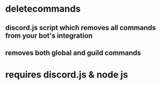 # deletecommands
## discord.js script which removes all commands from your bot's integration

## removes both global and guild commands

# requires discord.js & node js
